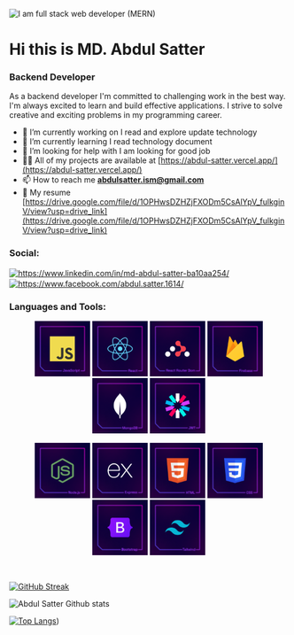 ![I am full stack web developer (MERN)](https://i.ibb.co.com/MS5dgxq/Abdul-Satter-1.png)
# Hi this is MD. Abdul Satter
### Backend Developer

As a backend developer I'm committed to challenging work in the best way. I'm always excited to
learn and build effective applications. I strive to solve creative and exciting problems in my programming
career.

- 🔭 I’m currently working on I read and explore update technology 
- 🌱 I’m currently learning I read technology document 
- 🤔 I’m looking for help with I am looking for good job
 - 👨‍💻 All of my projects are available at [https://abdul-satter.vercel.app/](https://abdul-satter.vercel.app/)
- 📫 How to reach me **abdulsatter.ism@gmail.com**
- 📄 My resume [https://drive.google.com/file/d/1OPHwsDZHZjFXODm5CsAlYpV_fulkginV/view?usp=drive_link](https://drive.google.com/file/d/1OPHwsDZHZjFXODm5CsAlYpV_fulkginV/view?usp=drive_link)


<h3 align="left">Social:</h3>
<p align="left">
<a href="https://linkedin.com/in/https://www.linkedin.com/in/md-abdul-satter-ba10aa254/" target="blank"><img align="center" src="https://raw.githubusercontent.com/rahuldkjain/github-profile-readme-generator/master/src/images/icons/Social/linked-in-alt.svg" alt="https://www.linkedin.com/in/md-abdul-satter-ba10aa254/" height="30" width="40" /></a>
<a href="https://fb.com/https://www.facebook.com/abdul.satter.1614/" target="blank"><img align="center" src="https://raw.githubusercontent.com/rahuldkjain/github-profile-readme-generator/master/src/images/icons/Social/facebook.svg" alt="https://www.facebook.com/abdul.satter.1614/" height="30" width="40" /></a>
</p> 

### Languages and Tools:

<p align="center">
<img height="100" src="https://raw.githubusercontent.com/ProgrammingHero1/ProgrammingHero1/main/image/JavaScript.png"/>
<img height="100" src="https://raw.githubusercontent.com/ProgrammingHero1/ProgrammingHero1/main/image/React.png"/>
<img height="100" src="https://raw.githubusercontent.com/ProgrammingHero1/ProgrammingHero1/main/image/ReactRouterDom.png"/>
<img height="100" src="https://raw.githubusercontent.com/ProgrammingHero1/ProgrammingHero1/main/image/Firebase.png"/>
 <img height="100" src="https://raw.githubusercontent.com/ProgrammingHero1/ProgrammingHero1/main/image/MongoDB.png"/>
<img height="100" src="https://raw.githubusercontent.com/ProgrammingHero1/ProgrammingHero1/main/image/JWT.png"/>
</p>
<p align="center">
<img height="100" src="https://raw.githubusercontent.com/ProgrammingHero1/ProgrammingHero1/main/image/Nodejs.png"/>
<img height="100" src="https://raw.githubusercontent.com/ProgrammingHero1/ProgrammingHero1/main/image/Express.png"/>
<img height="100" src="https://raw.githubusercontent.com/ProgrammingHero1/ProgrammingHero1/main/image/HTML.png"/>
<img height="100" src="https://raw.githubusercontent.com/ProgrammingHero1/ProgrammingHero1/main/image/CSS.png"/>
<img height="100" src="https://raw.githubusercontent.com/ProgrammingHero1/ProgrammingHero1/main/image/Bootstrap.png"/>
<img height="100" src="https://raw.githubusercontent.com/ProgrammingHero1/ProgrammingHero1/main/image/Tailwind.png"/>
</p>



<br />


[![GitHub Streak](https://streak-stats.demolab.com/?user=AbdulSatterism&theme=merko)](https://git.io/streak-stats)

![Abdul Satter Github stats](https://github-readme-stats.vercel.app/api?username=AbdulSatterism&show_icons=true&theme=merko)

[![Top Langs](https://github-readme-stats.vercel.app/api/top-langs/?username=AbdulSatterism&icons=true&theme=merko)](https://github.com/AbdulSatterism/github-readme-stats)) 


